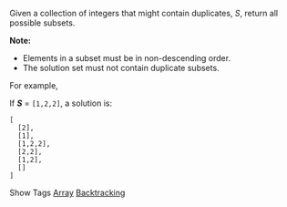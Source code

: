 Given a collection of integers that might contain duplicates, _S_, return all possible subsets.

**Note:**

- Elements in a subset must be in non-descending order.
- The solution set must not contain duplicate subsets.

For example,  
 If **_S_** = `[1,2,2]`, a solution is:

    [
      [2],
      [1],
      [1,2,2],
      [2,2],
      [1,2],
      []
    ]

Show Tags
 [Array](/tag/array/) [Backtracking](/tag/backtracking/)
